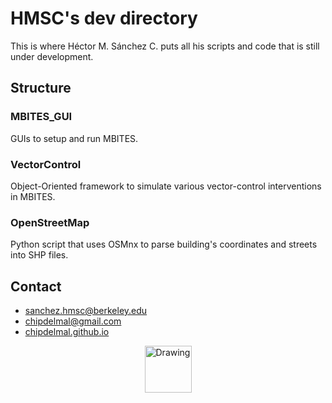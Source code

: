 # HMSC's dev directory

This is where Héctor M. Sánchez C. puts all his scripts and code that is still under development.

## Structure

### MBITES_GUI

GUIs to setup and run MBITES.

### VectorControl

Object-Oriented framework to simulate various vector-control interventions in MBITES.

### OpenStreetMap

Python script that uses OSMnx to parse building's coordinates and streets into SHP files.

## Contact

 * sanchez.hmsc@berkeley.edu
 * chipdelmal@gmail.com
 * [chipdelmal.github.io](chipdelmal.github.io)


<center>
  <img src="https://chipdelmal.github.io/images/mangoGuitar.jpg" alt="Drawing" style="width: 75px;" align="middle"/>
</center>
